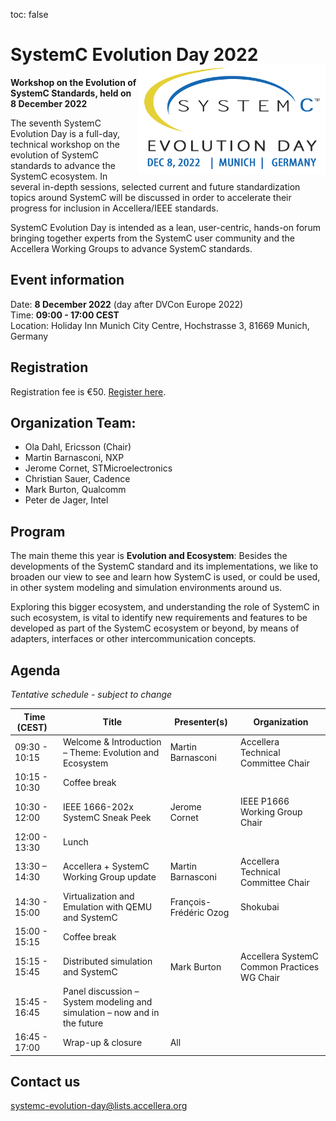toc: false

# SystemC Evolution Day 2022 <img style="float: right; width:300px;" src="/images/SCED-2022-Logo-500px.png">

**Workshop on the Evolution of SystemC Standards, held on 8 December 2022**

The seventh SystemC Evolution Day is a full-day, technical workshop on the evolution of SystemC standards to advance the SystemC ecosystem. In several in-depth sessions, selected current and future standardization topics around SystemC will be discussed in order to accelerate their progress for inclusion in Accellera/IEEE standards.

SystemC Evolution Day is intended as a lean, user-centric, hands-on forum bringing together experts from the SystemC user community and the Accellera Working Groups to advance SystemC standards.

## Event information

Date: **8 December 2022** (day after DVCon Europe 2022)<br>
Time: **09:00 - 17:00 CEST**<br>
Location: Holiday Inn Munich City Centre, Hochstrasse 3, 81669 Munich, Germany

## Registration

Registration fee is €50. [Register here](https://dvcon-europe.org/registration/).

## Organization Team:

 * Ola Dahl, Ericsson (Chair)
 * Martin Barnasconi, NXP
 * Jerome Cornet, STMicroelectronics
 * Christian Sauer, Cadence
 * Mark Burton, Qualcomm
 * Peter de Jager, Intel

## Program

The main theme this year is **Evolution and Ecosystem**: Besides the developments of the SystemC standard and its implementations, we like to broaden our view to see and learn how SystemC is used, or could be used, in other system modeling and simulation environments around us.

Exploring this bigger ecosystem, and understanding the role of SystemC in such ecosystem, is vital to identify new requirements and features to be developed as part of the SystemC ecosystem or beyond, by means of adapters, interfaces or other intercommunication concepts.

## Agenda

_Tentative schedule - subject to change_

| Time (CEST)&nbsp;&nbsp; | Title | Presenter(s) | Organization |
| --------------------- | ---------------- | ---------------- | ---------------- |
| 09:30 - 10:15 | Welcome & Introduction – Theme: Evolution and Ecosystem | Martin Barnasconi	| Accellera Technical Committee Chair |
| 10:15 - 10:30 | Coffee break |
| 10:30 - 12:00 | IEEE 1666-202x SystemC Sneak Peek | Jerome Cornet | IEEE P1666 Working Group Chair |
| 12:00 - 13:30 | Lunch |
| 13:30 – 14:30 | Accellera + SystemC Working Group update | Martin Barnasconi	| Accellera Technical Committee Chair |
| 14:30 - 15:00 | Virtualization and Emulation with QEMU and SystemC | François-Frédéric Ozog | Shokubai |
| 15:00 - 15:15 | Coffee break |
| 15:15 - 15:45 | Distributed simulation and SystemC | Mark Burton | Accellera SystemC Common Practices WG Chair |
| 15:45 - 16:45 | Panel discussion – System modeling and simulation – now and in the future |
| 16:45 - 17:00 | Wrap-up & closure | All |

## Contact us

[systemc-evolution-day@lists.accellera.org](mailto:systemc-evolution-day@lists.accellera.org)

